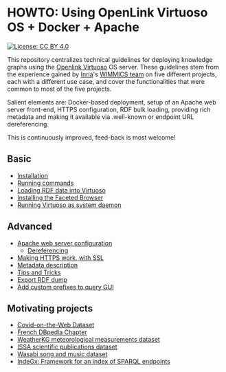 # HOWTO: Using OpenLink Virtuoso OS + Docker + Apache

[![License: CC BY 4.0](https://img.shields.io/badge/License-CC_BY_4.0-lightgrey.svg)](https://creativecommons.org/licenses/by/4.0/)

This repository centralizes technical guidelines for deploying knowledge graphs using the [Openlink Virtuoso](https://virtuoso.openlinksw.com/) OS server.
These guidelines stem from the experience gained by [Inria](https://www.inria.fr/)'s [WIMMICS team](https://www.inria.fr/fr/wimmics) on five different projects, each with a different use case, and cover the functionalities that were common to most of the five projects.

Salient elements are: Docker-based deployment, setup of an Apache web server front-end, HTTPS configuration, RDF bulk loading, providing rich metadata and making it available via .well-known or endpoint URL dereferencing. 

This is continuously improved, feed-back is most welcome!


## Basic

- [Installation](https://github.com/Wimmics/HOWTO_Virtuoso-Docker/blob/main/Basic/Installation.md#virtuoso-on-docker-installation)
- [Running commands](https://github.com/Wimmics/HOWTO_Virtuoso-Docker/blob/main/Basic/Run_commands.md)
- [Loading RDF data into Virtuoso](https://github.com/Wimmics/HOWTO_Virtuoso-Docker/blob/main/Basic/Loading_data.md#loading-data-on-the-server)
- [Installing the Faceted Browser](https://github.com/Wimmics/HOWTO_Virtuoso-Docker/blob/main/Basic/Facets.md#installing-the-faceted-browsing-service)
- [Running Virtuoso as system daemon](https://github.com/Wimmics/HOWTO_Virtuoso-Docker/blob/main/Basic/Create_system_service.md#virtuoso-as-a-system-service-on-linux)

## Advanced

- [Apache web server configuration](https://github.com/Wimmics/HOWTO_Virtuoso-Docker/blob/main/Advanced/Apache_configuration.md#web-server-configuration)
  - [Dereferencing](https://github.com/Wimmics/HOWTO_Virtuoso-Docker/blob/main/Advanced/Dereferencement.md)
- [Making HTTPS work, with SSL](https://github.com/Wimmics/HOWTO_Virtuoso-Docker/blob/main/Advanced/SSL.md)
- [Metadata description](https://github.com/Wimmics/HOWTO_Virtuoso-Docker/blob/main/Advanced/Metadata_description.md#metadata-description)
- [Tips and Tricks](https://github.com/Wimmics/HOWTO_Virtuoso-Docker/blob/main/Advanced/TipsTricks.md)
- [Export RDF dump](https://github.com/Wimmics/HOWTO_Virtuoso-Docker/blob/main/Advanced/Dump%20export.md)
- [Add custom prefixes to query GUI](https://github.com/Wimmics/HOWTO_Virtuoso-Docker/blob/main/Advanced/AddCustomNsPrefix.md)

## Motivating projects

- [Covid-on-the-Web Dataset](https://github.com/Wimmics/CovidOnTheWeb/)
- [French DBpedia Chapter](https://github.com/Wimmics/dbpedia-virtuoso-sparql-endpoint-quickstart)
- [WeatherKG meteorological measurements dataset](https://github.com/Wimmics/weather-kg/tree/main/meteo)
- [ISSA scientific publications dataset](https://github.com/issa-project)
- [Wasabi song and music dataset](https://github.com/micbuffa/WasabiDataset)
- [IndeGx: Framework for an index of SPARQL endpoints](https://github.com/Wimmics/dekalog)
